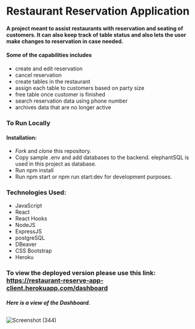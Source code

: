 # Restaurant Reservation Application

#### A project meant to assist restaurants with reservation and seating of customers. It can also keep track of table status and also lets the user make changes to reservation in case needed. 
#### Some of the capabilities includes 
- create and edit reservation
- cancel reservation
- create tables in the restaurant
- assign each table to customers based on party size
- free table once customer is finished
- search reservation data using phone number
- archives data that are no longer active

### To Run Locally 
#### Installation: 
- *Fork* and *clone* this repository.
- Copy sample .env and add databases to the backend. elephantSQL is used in this project as database.
- Run npm install
- Run npm start or npm run start:dev for development purposes.

### Technologies Used:
- JavaScript
- React
- React Hooks
- NodeJS
- ExpressJS
- postgreSQL
- DBeaver
- CSS Bootstrap
- Heroku
### To view the deployed version please use this link: https://restaurant-reserve-app-client.herokuapp.com/dashboard

##### Here is a view of the Dashboard.
##

![Screenshot (344)](https://user-images.githubusercontent.com/90489864/167934478-acc3f4a6-ad53-4323-9207-f50926ba8e0d.png)


